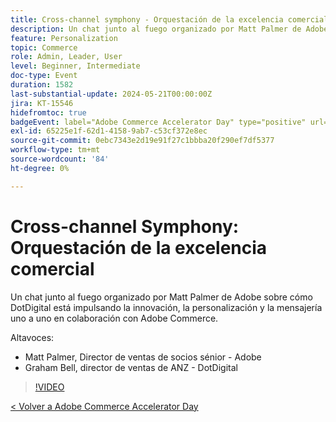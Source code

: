 ```yaml
---
title: Cross-channel symphony - Orquestación de la excelencia comercial
description: Un chat junto al fuego organizado por Matt Palmer de Adobe sobre cómo DotDigital está impulsando la innovación, la personalización y la mensajería uno a uno en colaboración con Adobe Commerce.
feature: Personalization
topic: Commerce
role: Admin, Leader, User
level: Beginner, Intermediate
doc-type: Event
duration: 1582
last-substantial-update: 2024-05-21T00:00:00Z
jira: KT-15546
hidefromtoc: true
badgeEvent: label="Adobe Commerce Accelerator Day" type="positive" url="https://experienceleague.adobe.com/es/docs/events/apac-commerce-recordings/2024/overview"
exl-id: 65225e1f-62d1-4158-9ab7-c53cf372e8ec
source-git-commit: 0ebc7343e2d19e91f27c1bbba20f290ef7df5377
workflow-type: tm+mt
source-wordcount: '84'
ht-degree: 0%

---
```


# Cross-channel Symphony: Orquestación de la excelencia comercial

Un chat junto al fuego organizado por Matt Palmer de Adobe sobre cómo DotDigital está impulsando la innovación, la personalización y la mensajería uno a uno en colaboración con Adobe Commerce.

Altavoces:

+ Matt Palmer, Director de ventas de socios sénior - Adobe
+ Graham Bell, director de ventas de ANZ - DotDigital

>[!VIDEO](https://video.tv.adobe.com/v/3455514/?learn=on&captions=spa)

[&lt; Volver a Adobe Commerce Accelerator Day](./overview.md)
